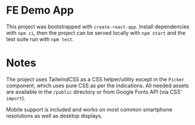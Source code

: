 # FE Demo App

This project was bootstrapped with `create-react-app`. Install dependencies with `npm ci`, then the project can be served locally with `npm start` and the test suite run with `npm test`.

# Notes

The project uses TailwindCSS as a CSS helper/utility except in the `Picker` component, which uses pure CSS as per the indications. All needed assets
are available in the `/public` directory or from Google Fonts API (via CSS' `import`).

Mobile support is included and works on most common smartphone resolutions as well as desktop displays.
